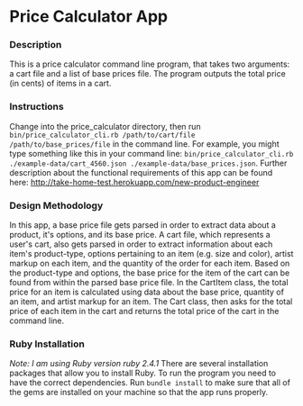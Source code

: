 # Price Calculator App

### Description
This is a price calculator command line program, that takes two arguments: a cart file and a list of base prices file. The program outputs the total price (in cents) of items in a cart.

### Instructions
Change into the price_calculator directory, then run ```bin/price_calculator_cli.rb /path/to/cart/file /path/to/base_prices/file``` in the command line. For example, you might type something like this in your command line: ```bin/price_calculator_cli.rb ./example-data/cart_4560.json ./example-data/base_prices.json```. Further description about the functional requirements of this app can be found here: http://take-home-test.herokuapp.com/new-product-engineer

### Design Methodology
In this app, a base price file gets parsed in order to extract data about a product, it's options, and its base price. A cart file, which represents a user's cart, also gets parsed in order to extract information about each item's product-type, options pertaining to an item (e.g. size and color), artist markup on each item, and the quantity of the order for each item. Based on the product-type and options, the base price for the item of the cart can be found from within the parsed base price file. In the CartItem class, the total price for an item is calculated using data about the base price, quantity of an item, and artist markup for an item. The Cart class, then asks for the total price of each item in the cart and returns the total price of the cart in the command line.

### Ruby Installation
*Note: I am using Ruby version ruby 2.4.1*
There are several installation packages that allow you to install Ruby. To run the program you need to have the correct dependencies. Run ```bundle install``` to make sure that all of the gems are installed on your machine so that the app runs properly.

